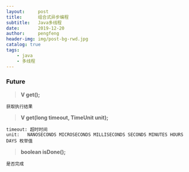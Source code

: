 ```yaml
---
layout:     post
title:      组合式异步编程
subtitle:   Java多线程
date:       2019-12-20
author:     pengfeng
header-img: img/post-bg-rwd.jpg
catalog: true
tags:
    - java
    - 多线程
---
```


### Future

> **V get();** 

    获取执行结果
    
    
> **V get(long timeout, TimeUnit unit);**

    timeout: 超时时间
    unit:   NANOSECONDS MICROSECONDS MILLISECONDS SECONDS MINUTES HOURS DAYS 枚举值
    
>**boolean isDone();**

    是否完成
    

       